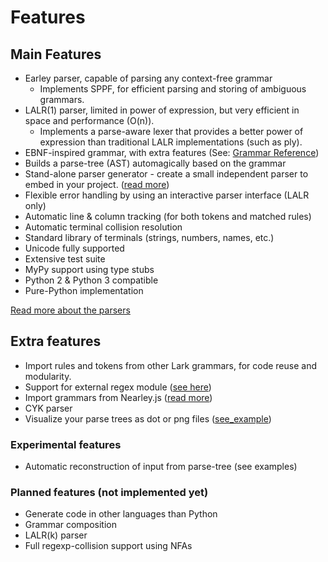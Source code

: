 # Features

## Main Features
 - Earley parser, capable of parsing any context-free grammar
   - Implements SPPF, for efficient parsing and storing of ambiguous grammars.
 - LALR(1) parser, limited in power of expression, but very efficient in space and performance (O(n)).
   - Implements a parse-aware lexer that provides a better power of expression than traditional LALR implementations (such as ply).
 - EBNF-inspired grammar, with extra features (See: [Grammar Reference](grammar.md))
 - Builds a parse-tree (AST) automagically based on the grammar
 - Stand-alone parser generator - create a small independent parser to embed in your project. ([read more](tools.md#stand-alone-parser))
 - Flexible error handling by using an interactive parser interface (LALR only)
 - Automatic line & column tracking (for both tokens and matched rules)
 - Automatic terminal collision resolution
 - Standard library of terminals (strings, numbers, names, etc.)
 - Unicode fully supported
 - Extensive test suite
 - MyPy support using type stubs
 - Python 2 & Python 3 compatible
 - Pure-Python implementation

[Read more about the parsers](parsers.md)

## Extra features

  - Import rules and tokens from other Lark grammars, for code reuse and modularity.
  - Support for external regex module ([see here](classes.html#using-unicode-character-classes-with-regex))
  - Import grammars from Nearley.js ([read more](tools.md#importing-grammars-from-nearleyjs))
  - CYK parser
  - Visualize your parse trees as dot or png files ([see_example](https://github.com/lark-parser/lark/blob/master/examples/fruitflies.py))


### Experimental features
  - Automatic reconstruction of input from parse-tree (see examples)

### Planned features (not implemented yet)
 - Generate code in other languages than Python
 - Grammar composition
 - LALR(k) parser
 - Full regexp-collision support using NFAs
